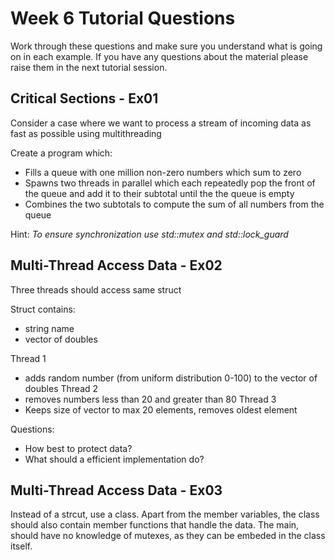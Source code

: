 Week 6 Tutorial Questions
=========================
Work through these questions and make sure you understand what is going on in each example. If you have any questions about the material please raise them in the next tutorial session.

Critical Sections - Ex01
-----------------------------------------

Consider a case where we want to process a stream of incoming data as fast as possible using multithreading

Create a program which:
* Fills a queue with one million non-zero numbers which sum to zero
* Spawns two threads in parallel which each repeatedly pop the front of the queue and add it to their subtotal until the the queue is empty
* Combines the two subtotals to compute the sum of all numbers from the queue

Hint: _To ensure synchronization use std::mutex and std::lock_guard_

Multi-Thread Access Data - Ex02
-------------------------

Three threads should access same struct

Struct contains:
* string name
* vector of doubles

Thread 1
* adds random number (from uniform distribution 0-100) to the vector of doubles 
Thread 2
* removes numbers less than 20 and greater than 80
Thread 3
* Keeps size of vector to max 20 elements, removes oldest element

Questions:
* How best to protect data?
* What should a efficient implementation do?

Multi-Thread Access Data - Ex03
-------------------------

Instead of a strcut, use a class. Apart from the member variables, the class should also contain member functions that handle the data.
The main, should have no knowledge of mutexes, as they can be embeded in the class itself.

